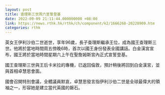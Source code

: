 ```yaml
---
layout: post
title: 查理斯三世周六宣誓登基
date: 2022-09-09 21:11:44.000000000 +08:00
link: https://news.rthk.hk/rthk/ch/component/k2/1666268-20220909.htm
categories: rthk
---
```


英女王伊利沙伯二世逝世，享年96歲，長子查理斯繼承王位，成為國王查理斯三世。他將於當地時間周五傍晚6時，首次以國王身份發表全國講話。白金漢宮宣布，國王將於當地時間星期六上午在聖詹姆斯宮內正式宣誓登基。

國王查理斯三世與王后卡米拉的專機，已返回倫敦，預計稍後將回到白金漢宮，並與首相卓慧思會面。

國會召開特別會議，全體議員默哀，卓慧思發言指伊利沙伯二世是全球最偉大的領袖之一，形容她是建立當代英國的磐石。
